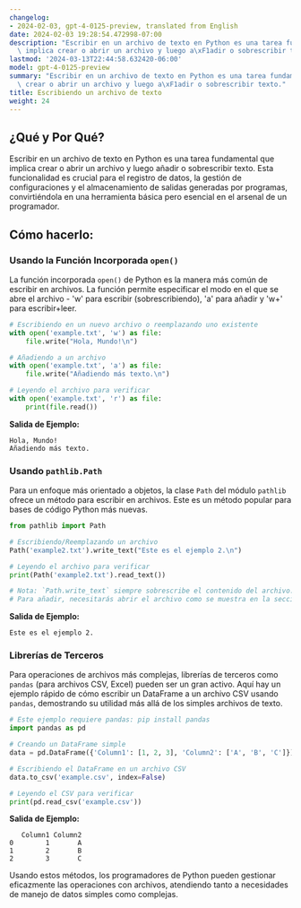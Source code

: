 ```yaml
---
changelog:
- 2024-02-03, gpt-4-0125-preview, translated from English
date: 2024-02-03 19:28:54.472998-07:00
description: "Escribir en un archivo de texto en Python es una tarea fundamental que\
  \ implica crear o abrir un archivo y luego a\xF1adir o sobrescribir texto. Esta\u2026"
lastmod: '2024-03-13T22:44:58.632420-06:00'
model: gpt-4-0125-preview
summary: "Escribir en un archivo de texto en Python es una tarea fundamental que implica\
  \ crear o abrir un archivo y luego a\xF1adir o sobrescribir texto."
title: Escribiendo un archivo de texto
weight: 24
---
```


## ¿Qué y Por Qué?
Escribir en un archivo de texto en Python es una tarea fundamental que implica crear o abrir un archivo y luego añadir o sobrescribir texto. Esta funcionalidad es crucial para el registro de datos, la gestión de configuraciones y el almacenamiento de salidas generadas por programas, convirtiéndola en una herramienta básica pero esencial en el arsenal de un programador.

## Cómo hacerlo:
### Usando la Función Incorporada `open()`
La función incorporada `open()` de Python es la manera más común de escribir en archivos. La función permite especificar el modo en el que se abre el archivo - 'w' para escribir (sobrescribiendo), 'a' para añadir y 'w+' para escribir+leer.

```python
# Escribiendo en un nuevo archivo o reemplazando uno existente
with open('example.txt', 'w') as file:
    file.write("Hola, Mundo!\n")

# Añadiendo a un archivo
with open('example.txt', 'a') as file:
    file.write("Añadiendo más texto.\n")

# Leyendo el archivo para verificar
with open('example.txt', 'r') as file:
    print(file.read())
```
**Salida de Ejemplo:**
```
Hola, Mundo!
Añadiendo más texto.
```
### Usando `pathlib.Path`
Para un enfoque más orientado a objetos, la clase `Path` del módulo `pathlib` ofrece un método para escribir en archivos. Este es un método popular para bases de código Python más nuevas.

```python
from pathlib import Path

# Escribiendo/Reemplazando un archivo
Path('example2.txt').write_text("Este es el ejemplo 2.\n")

# Leyendo el archivo para verificar
print(Path('example2.txt').read_text())

# Nota: `Path.write_text` siempre sobrescribe el contenido del archivo. 
# Para añadir, necesitarás abrir el archivo como se muestra en la sección anterior.
```
**Salida de Ejemplo:**
```
Este es el ejemplo 2.
```

### Librerías de Terceros
Para operaciones de archivos más complejas, librerías de terceros como `pandas` (para archivos CSV, Excel) pueden ser un gran activo. Aquí hay un ejemplo rápido de cómo escribir un DataFrame a un archivo CSV usando `pandas`, demostrando su utilidad más allá de los simples archivos de texto.

```python
# Este ejemplo requiere pandas: pip install pandas
import pandas as pd

# Creando un DataFrame simple
data = pd.DataFrame({'Column1': [1, 2, 3], 'Column2': ['A', 'B', 'C']})

# Escribiendo el DataFrame en un archivo CSV
data.to_csv('example.csv', index=False)

# Leyendo el CSV para verificar
print(pd.read_csv('example.csv'))
```
**Salida de Ejemplo:**
```
   Column1 Column2
0        1       A
1        2       B
2        3       C
```

Usando estos métodos, los programadores de Python pueden gestionar eficazmente las operaciones con archivos, atendiendo tanto a necesidades de manejo de datos simples como complejas.
